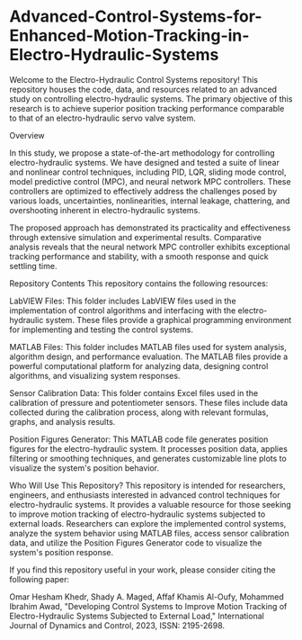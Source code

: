 # Advanced-Control-Systems-for-Enhanced-Motion-Tracking-in-Electro-Hydraulic-Systems
Welcome to the Electro-Hydraulic Control Systems repository! This repository houses the code, data, and resources related to an advanced study on controlling electro-hydraulic systems. The primary objective of this research is to achieve superior position tracking performance comparable to that of an electro-hydraulic servo valve system.

Overview

In this study, we propose a state-of-the-art methodology for controlling electro-hydraulic systems. We have designed and tested a suite of linear and nonlinear control techniques, including PID, LQR, sliding mode control, model predictive control (MPC), and neural network MPC controllers. These controllers are optimized to effectively address the challenges posed by various loads, uncertainties, nonlinearities, internal leakage, chattering, and overshooting inherent in electro-hydraulic systems.

The proposed approach has demonstrated its practicality and effectiveness through extensive simulation and experimental results. Comparative analysis reveals that the neural network MPC controller exhibits exceptional tracking performance and stability, with a smooth response and quick settling time.

Repository Contents
This repository contains the following resources:

LabVIEW Files: This folder includes LabVIEW files used in the implementation of control algorithms and interfacing with the electro-hydraulic system. These files provide a graphical programming environment for implementing and testing the control systems.

MATLAB Files: This folder includes MATLAB files used for system analysis, algorithm design, and performance evaluation. The MATLAB files provide a powerful computational platform for analyzing data, designing control algorithms, and visualizing system responses.

Sensor Calibration Data: This folder contains Excel files used in the calibration of pressure and potentiometer sensors. These files include data collected during the calibration process, along with relevant formulas, graphs, and analysis results.

Position Figures Generator: This MATLAB code file generates position figures for the electro-hydraulic system. It processes position data, applies filtering or smoothing techniques, and generates customizable line plots to visualize the system's position behavior.

Who Will Use This Repository?
This repository is intended for researchers, engineers, and enthusiasts interested in advanced control techniques for electro-hydraulic systems. It provides a valuable resource for those seeking to improve motion tracking of electro-hydraulic systems subjected to external loads. Researchers can explore the implemented control systems, analyze the system behavior using MATLAB files, access sensor calibration data, and utilize the Position Figures Generator code to visualize the system's position response.

If you find this repository useful in your work, please consider citing the following paper:

Omar Hesham Khedr, Shady A. Maged, Affaf Khamis Al-Oufy, Mohammed Ibrahim Awad, "Developing Control Systems to Improve Motion Tracking of Electro-Hydraulic Systems Subjected to External Load," International Journal of Dynamics and Control, 2023, ISSN: 2195-2698.
